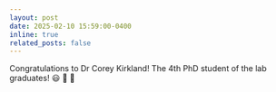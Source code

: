 ```yaml
---
layout: post
date: 2025-02-10 15:59:00-0400
inline: true
related_posts: false
---
```


Congratulations to Dr Corey Kirkland! The 4th PhD student of the lab graduates! :smiley: :cow2: :water_buffalo:
